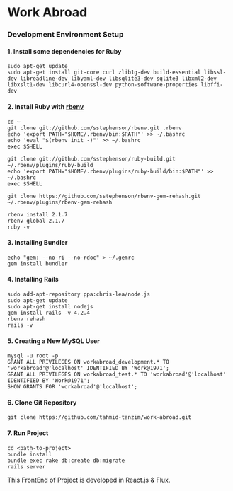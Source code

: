 # Work Abroad

### Development Environment Setup
#### 1. Install some dependencies for Ruby
```
sudo apt-get update
sudo apt-get install git-core curl zlib1g-dev build-essential libssl-dev libreadline-dev libyaml-dev libsqlite3-dev sqlite3 libxml2-dev libxslt1-dev libcurl4-openssl-dev python-software-properties libffi-dev
```
#### 2. Install Ruby with [rbenv](https://github.com/sstephenson/rbenv)
```
cd ~
git clone git://github.com/sstephenson/rbenv.git .rbenv
echo 'export PATH="$HOME/.rbenv/bin:$PATH"' >> ~/.bashrc
echo 'eval "$(rbenv init -)"' >> ~/.bashrc
exec $SHELL

git clone git://github.com/sstephenson/ruby-build.git ~/.rbenv/plugins/ruby-build
echo 'export PATH="$HOME/.rbenv/plugins/ruby-build/bin:$PATH"' >> ~/.bashrc
exec $SHELL

git clone https://github.com/sstephenson/rbenv-gem-rehash.git ~/.rbenv/plugins/rbenv-gem-rehash

rbenv install 2.1.7
rbenv global 2.1.7
ruby -v
```
#### 3. Installing Bundler
```
echo "gem: --no-ri --no-rdoc" > ~/.gemrc
gem install bundler
```
#### 4. Installing Rails
```
sudo add-apt-repository ppa:chris-lea/node.js
sudo apt-get update
sudo apt-get install nodejs
gem install rails -v 4.2.4
rbenv rehash
rails -v
```
#### 5. Creating a New MySQL User
```
mysql -u root -p
GRANT ALL PRIVILEGES ON workabroad_development.* TO 'workabroad'@'localhost' IDENTIFIED BY 'Work@1971';
GRANT ALL PRIVILEGES ON workabroad_test.* TO 'workabroad'@'localhost' IDENTIFIED BY 'Work@1971';
SHOW GRANTS FOR 'workabroad'@'localhost';
```
#### 6. Clone Git Repository
```
git clone https://github.com/tahmid-tanzim/work-abroad.git
```
#### 7. Run Project
 ```
 cd <path-to-project>
 bundle install
 bundle exec rake db:create db:migrate
 rails server
 ```
This FrontEnd of Project is developed in React.js & Flux.
